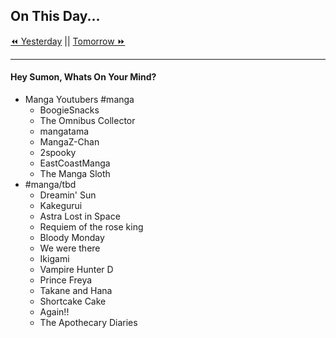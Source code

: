 ## On This Day...

[⏪ Yesterday](2022-01-20) || [Tomorrow ⏩](2022-01-22)

---
#### Hey Sumon, Whats On Your Mind? 
- Manga Youtubers #manga 
	- BoogieSnacks
	- The Omnibus Collector
	- mangatama
	- MangaZ-Chan
	- 2spooky
	- EastCoastManga
	- The Manga Sloth
- #manga/tbd 
	- Dreamin' Sun
	- Kakegurui
	- Astra Lost in Space
	- Requiem of the rose king
	- Bloody Monday
	- We were there
	- Ikigami
	- Vampire Hunter D
	- Prince Freya
	- Takane and Hana
	- Shortcake Cake
	- Again!!
	- The Apothecary Diaries


